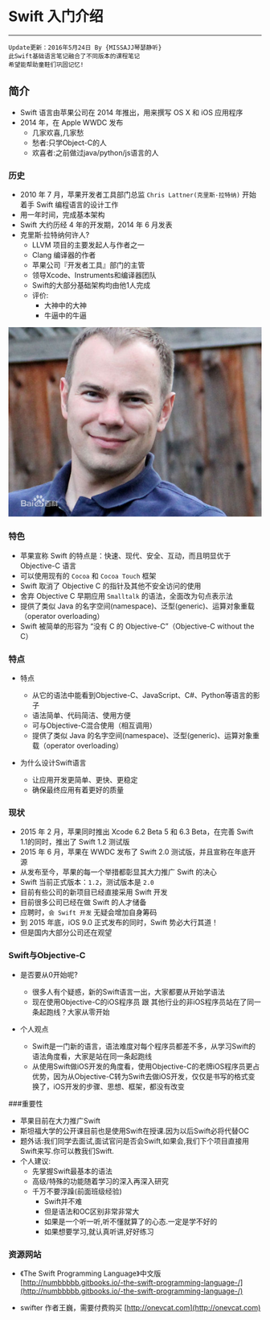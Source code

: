 # Swift 入门介绍
---
```objc
Update更新：2016年5月24日 By {MISSAJJ琴瑟静听}
此Swift基础语言笔记融合了不同版本的课程笔记
希望能帮助童鞋们巩固记忆!
```
## 简介

* Swift 语言由苹果公司在 2014 年推出，用来撰写 OS X 和 iOS 应用程序
* 2014 年，在 Apple WWDC 发布
  -  几家欢喜,几家愁
  -  愁者:只学Object-C的人
  -  欢喜者:之前做过java/python/js语言的人

### 历史

* 2010 年 7 月，苹果开发者工具部门总监 `Chris Lattner(克里斯·拉特纳)` 开始着手 Swift 编程语言的设计工作
* 用一年时间，完成基本架构
* Swift 大约历经 4 年的开发期，2014 年 6 月发表
* 克里斯·拉特纳何许人?
  - LLVM 项目的主要发起人与作者之一
  - Clang 编译器的作者
  - 苹果公司『开发者工具』部门的主管
  - 领导Xcode、Instruments和编译器团队
  - Swift的大部分基础架构均由他1人完成
  - 评价:
    - 大神中的大神
    - 牛逼中的牛逼


![](./images/abc.jpg)



### 特色

* 苹果宣称 Swift 的特点是：快速、现代、安全、互动，而且明显优于 Objective-C 语言
* 可以使用现有的 `Cocoa` 和 `Cocoa Touch` 框架
* Swift 取消了 Objective C 的指针及其他不安全访问的使用
* 舍弃 Objective C 早期应用 `Smalltalk` 的语法，全面改为句点表示法
* 提供了类似 Java 的名字空间(namespace)、泛型(generic)、运算对象重载（operator overloading）
* Swift 被简单的形容为 “没有 C 的 Objective-C”（Objective-C without the C）
 

### 特点
- 特点
  - 从它的语法中能看到Objective-C、JavaScript、C#、Python等语言的影子
  - 语法简单、代码简洁、使用方便
  - 可与Objective-C混合使用（相互调用）
  - 提供了类似 Java 的名字空间(namespace)、泛型(generic)、运算对象重载（operator overloading）



- 为什么设计Swift语言

  - 让应用开发更简单、更快、更稳定
  - 确保最终应用有着更好的质量


### 现状

* 2015 年 2 月，苹果同时推出 Xcode 6.2 Beta 5 和 6.3 Beta，在完善 Swift 1.1的同时，推出了 Swift 1.2 测试版
* 2015 年 6 月，苹果在 WWDC 发布了 Swift 2.0 测试版，并且宣称在年底开源
* 从发布至今，苹果的每一个举措都彰显其大力推广 Swift 的决心
* Swift 当前正式版本：`1.2`，测试版本是 `2.0`
* 目前有些公司的新项目已经直接采用 Swift 开发
* 目前很多公司已经在做 Swift 的人才储备
* 应聘时，`会 Swift 开发` 无疑会增加自身筹码
* 到 2015 年底，iOS 9.0 正式发布的同时，Swift 势必大行其道！
* 但是国内大部分公司还在观望

### Swift与Objective-C

- 是否要从0开始呢?
  - 很多人有个疑惑，新的Swift语言一出，大家都要从开始学语法
  - 现在使用Objective-C的iOS程序员 跟 其他行业的非iOS程序员站在了同一条起跑线？大家从零开始


- 个人观点
  - Swift是一门新的语言，语法难度对每个程序员都差不多，从学习Swift的语法角度看，大家是站在同一条起跑线
  - 从使用Swift做iOS开发的角度看，使用Objective-C的老牌iOS程序员更占优势，因为从Objective-C转为Swift去做iOS开发，仅仅是书写的格式变换了，iOS开发的步骤、思想、框架，都没有改变

###重要性

- 苹果目前在大力推广Swift
- 斯坦福大学的公开课目前也是使用Swift在授课.因为以后Swift必将代替OC
- 题外话:我们同学去面试,面试官问是否会Swift,如果会,我们下个项目直接用Swift来写.你可以教我们Swift.
- 个人建议:
  - 先掌握Swift最基本的语法
  - 高级/特殊的功能随着学习的深入再深入研究
  - 千万不要浮躁(前面班级经验)
    - Swift并不难
    - 但是语法和OC区别非常非常大
    - 如果是一个听一听,听不懂就算了的心态.一定是学不好的
    - 如果想要学习,就认真听讲,好好练习


### 资源网站

* 《The Swift Programming Language》中文版 [http://numbbbbb.gitbooks.io/-the-swift-programming-language-/](http://numbbbbb.gitbooks.io/-the-swift-programming-language-/)

* swifter 作者王巍，需要付费购买 [http://onevcat.com](http://onevcat.com)

